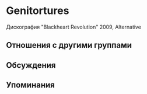 # Genitortures

Дискография
"Blackheart Revolution" 2009, Alternative

## Отношения с другими группами


## Обсуждения


## Упоминания

